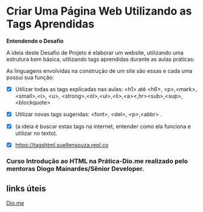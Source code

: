 
 <h1>Criar Uma Página Web Utilizando as Tags Aprendidas</h1>

<b>Entendendo o Desafio</b>

A ideia deste Desafio de Projeto é elaborar um website, utilizando uma estrutura bem básica, utilizando tags aprendidas durante as aulas práticas:
 

As linguagens envolvidas na construção de um site são essas e cada uma possui sua função:

- [x] Utilizar todas as tags explicadas nas aulas: &lt;h1&gt; até &lt;h6&gt;, &lt;p&gt;,&lt;mark&gt;,&lt;small&gt;,&lt;i&gt;,
     &lt;u&gt;, &lt;strong&gt;,&lt;ol&gt;,&lt;ul&gt;,&lt;li&gt;,&lt;a&gt;&lt;,hr&gt;&lt;sub&gt;,&lt;sup&gt;,&lt;blockquote&gt;
- [x] Utilizar novas tags sugeridas: &lt;font&gt;, &lt;del&gt;, &lt;p&gt;,&lt;abbr&gt; .
- [x] (a ideia é buscar estas tags na internet, entender como ela funciona e utilizar no texto).


- [x] https://tagshtml.suellensouza.repl.co





### Curso Introdução ao HTML na Prática-Dio.me realizado pelo mentoras Diogo Mainardes/Sênior Developer.

## links úteis

[Dio.me](https://www.dio.me/)

 
 
 
 
